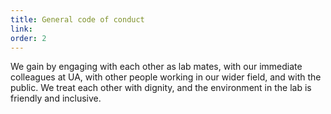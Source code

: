 ```yaml
---
title: General code of conduct
link: 
order: 2
---
```


We gain by engaging with each other as lab mates, with our immediate colleagues at UA, with other people working in our wider field, and with the public. We treat each other with dignity, and the environment in the lab is friendly and inclusive. 